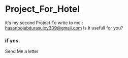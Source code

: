 # Project_For_Hotel
it's my second Project
To write to me : hasanbojabdurasulov309@gmail.com
 Is It usefull for you? 
### if yes 
Send Me a letter
